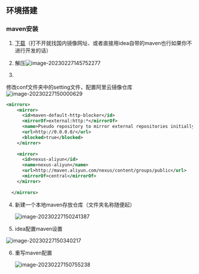 ## 环境搭建

### maven安装

1. [下载](https://maven.apache.org/download.cgi)（打不开就找国内镜像网址、或者直接用idea自带的maven也行如果你不进行开发的话）

2. 解压![image-20230227145752277](C:/Users/wj/AppData/Roaming/Typora/typora-user-images/image-20230227145752277.png)

3.

修改conf文件夹中的setting文件，配置阿里云镜像仓库<img src="C:/Users/wj/AppData/Roaming/Typora/typora-user-images/image-20230227150000629.png" alt="image-20230227150000629"  />

```xml
<mirrors> 
    <mirror>
      <id>maven-default-http-blocker</id>
      <mirrorOf>external:http:*</mirrorOf>
      <name>Pseudo repository to mirror external repositories initially using HTTP.</name>
      <url>http://0.0.0.0/</url>
      <blocked>true</blocked>
    </mirror>
    
    <mirror>      
      <id>nexus-aliyun</id>    
      <name>nexus-aliyun</name>  
      <url>http://maven.aliyun.com/nexus/content/groups/public</url>    
      <mirrorOf>central</mirrorOf>      
    </mirror>
    
  </mirrors>
```

4. 新建一个本地maven存放仓库（文件夹名称随便起）

   ![image-20230227150241387](C:/Users/wj/AppData/Roaming/Typora/typora-user-images/image-20230227150241387.png)

5. idea配置maven设置

![image-20230227150340217](C:/Users/wj/AppData/Roaming/Typora/typora-user-images/image-20230227150340217.png)

6. 重写maven配置

   ![image-20230227150755238](C:/Users/wj/AppData/Roaming/Typora/typora-user-images/image-20230227150755238.png)
